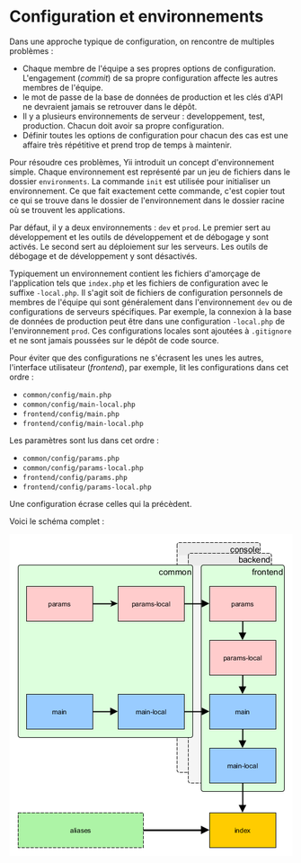Configuration et environnements
==============================

Dans une approche typique de configuration, on rencontre de multiples problèmes :

- Chaque membre de l'équipe a ses propres options de configuration. L'engagement (*commit*) de sa propre configuration affecte les autres membres de l'équipe.
- le mot de passe de la base de données de production et les clés d'API ne devraient jamais se retrouver dans le dépôt.
- Il y a plusieurs environnements de serveur : developpement, test, production. Chacun doit avoir sa propre configuration.
- Définir toutes les options de configuration pour chacun des cas est une affaire très répétitive et prend trop de temps à maintenir. 

Pour résoudre ces problèmes, Yii introduit un concept d'environnement simple. Chaque environnement est représenté par un jeu de fichiers dans le dossier `environments`. La commande `init` est utilisée pour initialiser un environnement. Ce que fait exactement cette commande, c'est copier tout ce qui se trouve dans le dossier de l'environnement dans le dossier racine où se trouvent les applications.

Par défaut, il y a deux environnements : `dev` et `prod`. Le premier sert au développement et les outils de développement et de débogage y sont activés. Le second sert au déploiement sur les serveurs. Les outils de débogage et de développement y sont désactivés. 

Typiquement un environnement contient les fichiers d'amorçage de l'application tels que `index.php` et les fichiers de configuration avec le suffixe `-local.php`. Il s'agit soit de fichiers de configuration personnels de membres de l'équipe qui sont généralement dans l'environnement `dev` ou de configurations de serveurs spécifiques. Par exemple, la connexion à la base de données de production peut être dans une configuration `-local.php` de  l'environnement `prod`.
Ces configurations locales sont ajoutées à `.gitignore` et ne sont jamais poussées sur le dépôt de code source.

Pour éviter que des configurations ne s'écrasent les unes les autres, l'interface utilisateur (*frontend*), par exemple, lit les configurations dans cet ordre :

- `common/config/main.php`
- `common/config/main-local.php`
- `frontend/config/main.php`
- `frontend/config/main-local.php`

Les paramètres sont lus dans cet ordre :

- `common/config/params.php`
- `common/config/params-local.php`
- `frontend/config/params.php`
- `frontend/config/params-local.php`

Une configuration écrase celles qui la précèdent. 

Voici le schéma complet :

![Configuration de l'application avancée](images/advanced-app-configs.png)
